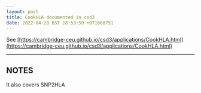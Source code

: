 ```yaml
---
layout: post
title: CookHLA documented in csd3
date: 2022-04-28 BST 18:53:59 +071668751
---
```


See [https://cambridge-ceu.github.io/csd3/applications/CookHLA.html](https://cambridge-ceu.github.io/csd3/applications/CookHLA.html)

<!--more-->

---

## NOTES

It also covers SNP2HLA
